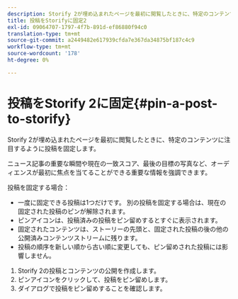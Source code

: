 ```yaml
---
description: Storify 2が埋め込まれたページを最初に閲覧したときに、特定のコンテンツに注目するように投稿を固定します。
title: 投稿をStorifyに固定2
exl-id: 09064707-1797-4f7b-891d-ef86880f94c0
translation-type: tm+mt
source-git-commit: a2449482e617939cfda7e367da34875bf187c4c9
workflow-type: tm+mt
source-wordcount: '178'
ht-degree: 0%

---
```


# 投稿をStorify 2に固定{#pin-a-post-to-storify}

Storify 2が埋め込まれたページを最初に閲覧したときに、特定のコンテンツに注目するように投稿を固定します。

ニュース記事の重要な瞬間や現在の一致スコア、最後の目標の写真など、オーディエンスが最初に焦点を当てることができる重要な情報を強調できます。

投稿を固定する場合：

* 一度に固定できる投稿は1つだけです。 別の投稿を固定する場合は、現在の固定された投稿のピンが解除されます。
* ピンアイコンは、投稿済みの投稿をピン留めするとすぐに表示されます。
* 固定されたコンテンツは、ストーリーの先頭と、固定された投稿の後の他の公開済みコンテンツストリームに残ります。
* 投稿の順序を新しい順から古い順に変更しても、ピン留めされた投稿には影響しません。

1. Storify 2の投稿とコンテンツの公開を作成します。
1. ピンアイコンをクリックして、投稿をピン留めします。
1. ダイアログで投稿をピン留めすることを確認します。
